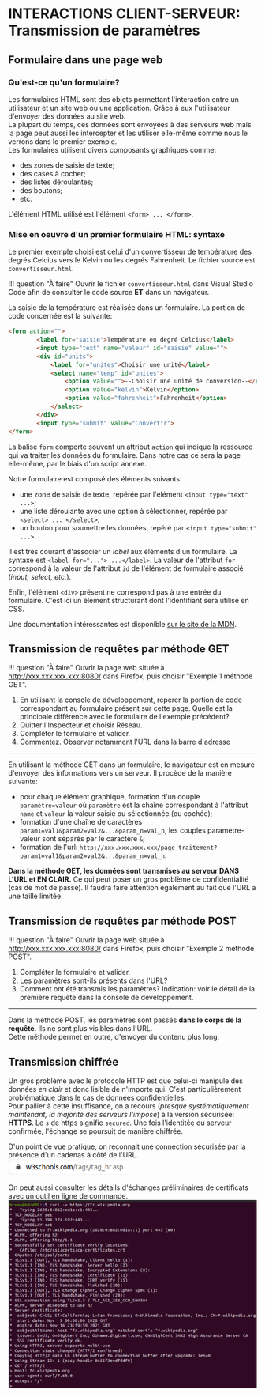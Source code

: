 INTERACTIONS CLIENT-SERVEUR: Transmission de paramètres
=====================================================

## Formulaire dans une page web

### Qu'est-ce qu'un formulaire?

Les formulaires HTML sont des objets permettant l'interaction entre un utilisateur et un site web ou une application. Grâce à eux l'utilisateur d'envoyer des données au site web.  
La plupart du temps, ces données sont envoyées à des serveurs web mais la page peut aussi les intercepter et les utiliser elle-même comme nous le verrons dans le premier exemple.  
Les formulaires utilisent divers composants graphiques comme:  

* des zones de saisie de texte;
* des cases à cocher;
* des listes déroulantes;
* des boutons;
* etc.

L'élément HTML utilisé est l'élément `<form> ... </form>`. 

### Mise en oeuvre d'un premier formulaire HTML: syntaxe

Le premier exemple choisi est celui d'un convertisseur de température des degrés Celcius vers le Kelvin ou les degrés Fahrenheit. Le fichier source est `convertisseur.html`.

!!! question "À faire"
    Ouvrir le fichier `convertisseur.html` dans Visual Studio Code afin de consulter le code source **ET** dans un navigateur.

La saisie de la température est réalisée dans un formulaire. La portion de code concernée est la suivante:  

```html
<form action="">
        <label for="saisie">Température en degré Celcius</label>
        <input type="text" name="valeur" id="saisie" value="">       
        <div id="units">
            <label for="unites">Choisir une unité</label>
            <select name="temp" id="unites">
                <option value="">--Choisir une unité de conversion--</option>
                <option value="kelvin">Kelvin</option>
                <option value="fahrenheit">Fahrenheit</option>
            </select>
        </div>
        <input type="submit" value="Convertir">
</form>
```

La balise `form` comporte souvent un attribut `action` qui indique la ressource qui va traiter les données du formulaire. Dans notre cas ce sera la page elle-même, par le biais d'un script annexe.  

Notre formulaire est composé des éléments suivants:  

* une zone de saisie de texte, repérée par l'élément `<input type="text" ...>`;
* une liste déroulante avec une option à sélectionner, repérée par `<select> ... </select>`;
* un bouton pour soumettre les données, repéré par `<input type="submit" ...>`.

Il est très courant d'associer un *label* aux éléments d'un formulaire. La syntaxe est `<label for="..."> ...</label>`. La valeur de l'attribut `for` correspond à la valeur de l'attribut `id` de l'élément de formulaire associé (*input, select, etc.*).  

Enfin, l'élément `<div>` présent ne correspond pas à une entrée du formulaire. C'est ici un élément structurant dont l'identifiant sera utilisé en CSS.  

Une documentation intéressantes est disponible [sur le site de la MDN](https://developer.mozilla.org/fr/docs/Web/Guide/HTML/Formulaires/Comment_structurer_un_formulaire_HTML).

## Transmission de requêtes par méthode GET

!!! question "À faire"
    Ouvrir la page web située à http://xxx.xxx.xxx.xxx:8080/ dans Firefox, puis choisir "Exemple 1 méthode GET". 

1. En utilisant la console de développement, repérer la portion de code correspondant au formulaire présent sur cette page. Quelle est la principale différence avec le formulaire de l'exemple précédent?
2. Quitter l'Inspecteur et choisir Réseau.
3. Compléter le formulaire et valider. 
4. Commentez. Observer notamment l'URL dans la barre d'adresse

---

En utilisant la méthode GET dans un formulaire, le navigateur est en mesure d'envoyer des informations vers un serveur. Il procède de la manière suivante:  

* pour chaque élément graphique, formation d'un couple `paramètre=valeur` où `paramètre` est la chaîne correspondant à l'attribut `name` et `valeur` la valeur saisie ou sélectionnée (ou cochée);
* formation d'une chaîne de caractères `param1=val1&param2=val2&...&param_n=val_n`, les couples paramètre-valeur sont séparés par le caractère `&`;
* formation de l'url: `http://xxx.xxx.xxx.xxx/page_traitement?param1=val1&param2=val2&...&param_n=val_n`.

**Dans la méthode GET, les données sont transmises au serveur DANS L'URL et EN CLAIR.** Ce qui peut poser un gros problème de confidentialité (cas de mot de passe). Il faudra faire attention également au fait que l'URL a une taille limitée.  

## Transmission de requêtes par méthode POST 

!!! question "À faire"
    Ouvrir la page web située à http://xxx.xxx.xxx.xxx:8080/ dans Firefox, puis choisir "Exemple 2 méthode 
    POST".

1. Compléter le formulaire et valider.
2. Les paramètres sont-ils présents dans l'URL?
3. Comment ont été transmis les paramètres? Indication: voir le détail de la première requête dans la console de développement.

---

Dans la méthode POST, les paramètres sont passés **dans le corps de la requête**. Ils ne sont plus visibles dans l'URL.  
Cette méthode permet en outre, d'envoyer du contenu plus long.

## Transmission chiffrée

Un gros problème avec le protocole HTTP est que celui-ci manipule des données *en clair* et donc lisible de n'importe qui. C'est particulièrement problématique dans le cas de données confidentielles.  
Pour pallier à cette insuffisance, on a recours (*presque systématiquement maintenant, la majorité des serveurs l'impose*) à la version sécurisée: **HTTPS**. Le `s` de https signifie `secured`.  Une fois l'identitée du serveur confirmée, l'échange se poursuit de manière chiffrée.

D'un point de vue pratique, on reconnait une connection sécurisée par la présence d'un cadenas à côté de l'URL.  
![https](img/https.png)

On peut aussi consulter les détails d'échanges préliminaires de certificats avec un outil en ligne de commande.  
![handshake](img/handshake.png)
